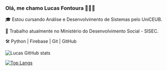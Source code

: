 ### Olá, me chamo Lucas Fontoura 👋🏻😊

🎓 Estou cursando Análise e Desenvolvimento de Sistemas pelo UniCEUB.

🏢 Trabalho atualmente no Ministério do Desenvolvimento Social - SISEC.

🛠  Python | Firebase | Git | GitHub


![Lucas GitHub stats](https://github-readme-stats.vercel.app/api?username=DevLucasFontoura&show_icons=true&theme=radical)

[![Top Langs](https://github-readme-stats.vercel.app/api/top-langs/?username=DevLucasFontoura&langs_count=8)](https://github.com/DevLucasFontoura/github-readme-stats)

